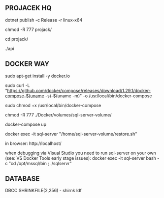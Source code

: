 ## PROJACEK HQ

dotnet publish -c Release -r linux-x64

chmod -R 777 projack/

cd projack/

./api

## DOCKER WAY

sudo apt-get install -y docker.io

sudo curl -L "https://github.com/docker/compose/releases/download/1.29.1/docker-compose-$(uname -s)-$(uname -m)" -o /usr/local/bin/docker-compose

sudo chmod +x /usr/local/bin/docker-compose

chmod -R 777 ./Docker/volumes/sql-server-volume/

docker-compose up

docker exec -it sql-server "/home/sql-server-volume/restore.sh"

in browser: http://localhost/

when debugging via Visual Studio you need to run sql-server on your own (see: VS Docker Tools early stage issues): 
docker exec -it sql-server bash -c "cd /opt/mssql/bin ; ./sqlservr"

## DATABASE

DBCC SHRINKFILE(2,256) - shirnk ldf
